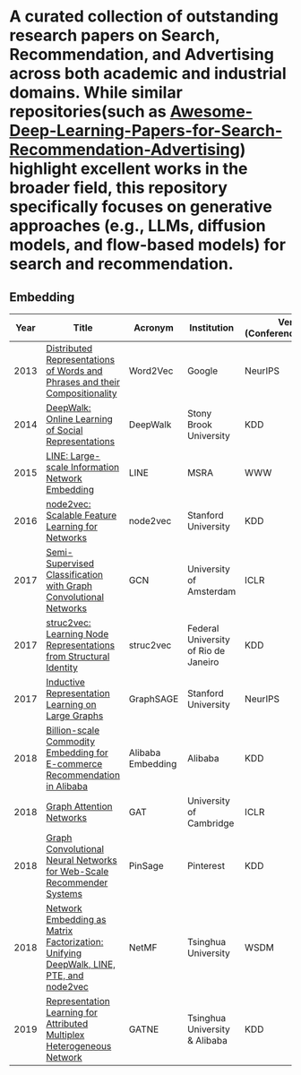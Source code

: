 # A curated collection of outstanding research papers on Search, Recommendation, and Advertising across both academic and industrial domains. While similar repositories(such as [Awesome-Deep-Learning-Papers-for-Search-Recommendation-Advertising](https://github.com/guyulongcs/Awesome-Deep-Learning-Papers-for-Search-Recommendation-Advertising)) highlight excellent works in the broader field, this repository specifically focuses on generative approaches (e.g., LLMs, diffusion models, and flow-based models) for search and recommendation.

## Embedding
| Year | Title | Acronym | Institution | Venue (Conference/Journal) | Code | Comment |
|------|-------|---------|-------------|----------------------------|------|---------|
| 2013 | [Distributed Representations of Words and Phrases and their Compositionality](https://arxiv.org/abs/1310.4546) | Word2Vec | Google | NeurIPS | [Github](https://github.com/Andras7/word2vec-pytorch) | [The Illustrated Word2vec](https://jalammar.github.io/illustrated-word2vec/) |
| 2014 | [DeepWalk: Online Learning of Social Representations](https://arxiv.org/abs/1403.6652v2) | DeepWalk | Stony Brook University | KDD | [Github](https://github.com/loginaway/DeepWalk) | [The Illustrated DeepWalk](https://transformerswsz.github.io/2022/09/09/DeepWalk%E8%A7%A3%E8%AF%BB/) |
| 2015 | [LINE: Large-scale Information Network Embedding](https://arxiv.org/abs/1503.03578) | LINE | MSRA | WWW | [Github](https://github.com/VahidooX/LINE) | [The Illustrated LINE](https://luweikxy.gitbook.io/machine-learning-notes/advanced-knowledge/embedding/network-embedding/line-large-scale-information-network-embedding) |
| 2016 | [node2vec: Scalable Feature Learning for Networks](https://arxiv.org/abs/1607.00653) | node2vec | Stanford University | KDD | [Github](https://github.com/aditya-grover/node2vec) | [The Illustrated node2vec](https://medium.com/data-science/node2vec-explained-graphically-749e49b7eb6b) |
| 2017 | [Semi-Supervised Classification with Graph Convolutional Networks](https://arxiv.org/abs/1609.02907v4) | GCN | University of Amsterdam | ICLR | [Github](https://github.com/tkipf/gcn) | [The Illustrated GCN](https://mbernste.github.io/posts/gcn/) |
| 2017 | [struc2vec: Learning Node Representations from Structural Identity](https://arxiv.org/abs/1704.03165v3) | struc2vec | Federal University of Rio de Janeiro | KDD | [Github](https://github.com/leoribeiro/struc2vec) | [The Illustrated struc2vec](https://zhuanlan.zhihu.com/p/552620808) |
| 2017 | [Inductive Representation Learning on Large Graphs](https://arxiv.org/abs/1706.02216v4) | GraphSAGE | Stanford University | NeurIPS | [Github](https://github.com/williamleif/GraphSAGE) | [The Illustrated GraphSAGE](https://wandb.ai/graph-neural-networks/GraphSAGE/reports/An-Introduction-to-GraphSAGE--Vmlldzo1MTEwNzQ1) |
| 2018 | [Billion-scale Commodity Embedding for E-commerce Recommendation in Alibaba](https://arxiv.org/abs/1803.02349v2) | Alibaba Embedding | Alibaba | KDD | [Github](https://github.com/Wang-Yu-Qing/EGES) | [The Illustrated Alibaba Embedding](https://zhuanlan.zhihu.com/p/437067159) |
| 2018 | [Graph Attention Networks](https://arxiv.org/abs/1710.10903v3) | GAT | University of Cambridge | ICLR | [Github](https://github.com/PetarV-/GAT) | [The Illustrated GAT](https://epichka.com/blog/2023/gat-paper-explained/) |
| 2018 | [Graph Convolutional Neural Networks for Web-Scale Recommender Systems](https://arxiv.org/abs/1806.01973) | PinSage | Pinterest | KDD | [Github](https://github.com/yoonjong12/pinsage) | [The Illustrated PinSage](https://medium.com/pinterest-engineering/pinsage-a-new-graph-convolutional-neural-network-for-web-scale-recommender-systems-88795a107f48) |
| 2018 | [Network Embedding as Matrix Factorization: Unifying DeepWalk, LINE, PTE, and node2vec](https://arxiv.org/abs/1710.02971v4) | NetMF | Tsinghua University | WSDM | [Github](https://github.com/xptree/NetMF) |  |
| 2019 | [Representation Learning for Attributed Multiplex Heterogeneous Network](https://arxiv.org/abs/1905.01669v2) | GATNE | Tsinghua University & Alibaba | KDD | [Github](https://github.com/THUDM/GATNE) | [The Illustrated GATNE](https://blog.csdn.net/byn12345/article/details/104852559) |